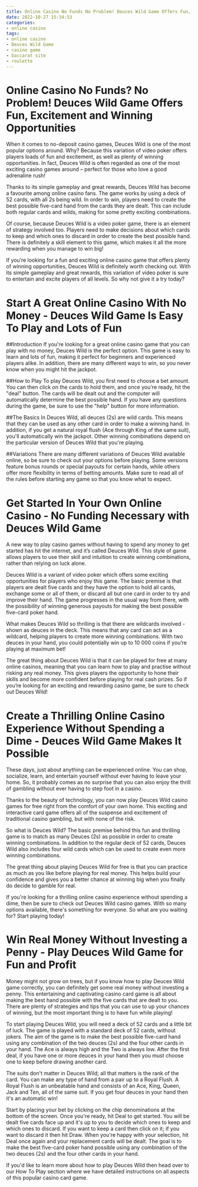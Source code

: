 ```yaml
---
title: Online Casino No Funds No Problem! Deuces Wild Game Offers Fun, Excitement and Winning Opportunities 
date: 2022-10-27 15:34:53
categories:
- online casino
tags:
- online casino
- Deuces Wild Game
- casino game
- baccarat site
- roulette
---
```



#  Online Casino No Funds? No Problem! Deuces Wild Game Offers Fun, Excitement and Winning Opportunities 

When it comes to no-deposit casino games, Deuces Wild is one of the most popular options around. Why? Because this variation of video poker offers players loads of fun and excitement, as well as plenty of winning opportunities. In fact, Deuces Wild is often regarded as one of the most exciting casino games around – perfect for those who love a good adrenaline rush!

Thanks to its simple gameplay and great rewards, Deuces Wild has become a favourite among online casino fans. The game works by using a deck of 52 cards, with all 2s being wild. In order to win, players need to create the best possible five-card hand from the cards they are dealt. This can include both regular cards and wilds, making for some pretty exciting combinations.

Of course, because Deuces Wild is a video poker game, there is an element of strategy involved too. Players need to make decisions about which cards to keep and which ones to discard in order to create the best possible hand. There is definitely a skill element to this game, which makes it all the more rewarding when you manage to win big!

If you’re looking for a fun and exciting online casino game that offers plenty of winning opportunities, Deuces Wild is definitely worth checking out. With its simple gameplay and great rewards, this variation of video poker is sure to entertain and excite players of all levels. So why not give it a try today?

#  Start A Great Online Casino With No Money - Deuces Wild Game Is Easy To Play and Lots of Fun 

##Introduction
If you're looking for a great online casino game that you can play with no money, Deuces Wild is the perfect option. This game is easy to learn and lots of fun, making it perfect for beginners and experienced players alike. In addition, there are many different ways to win, so you never know when you might hit the jackpot.

##How to Play
To play Deuces Wild, you first need to choose a bet amount. You can then click on the cards to hold them, and once you're ready, hit the "deal" button. The cards will be dealt out and the computer will automatically determine the best possible hand. If you have any questions during the game, be sure to use the "help" button for more information.

##The Basics
In Deuces Wild, all deuces (2s) are wild cards. This means that they can be used as any other card in order to make a winning hand. In addition, if you get a natural royal flush (Ace through King of the same suit), you'll automatically win the jackpot. Other winning combinations depend on the particular version of Deuces Wild that you're playing.

##Variations
There are many different variations of Deuces Wild available online, so be sure to check out your options before playing. Some versions feature bonus rounds or special payouts for certain hands, while others offer more flexibility in terms of betting amounts. Make sure to read all of the rules before starting any game so that you know what to expect.

#  Get Started In Your Own Online Casino - No Funding Necessary with Deuces Wild Game 

A new way to play casino games without having to spend any money to get started has hit the internet, and it’s called Deuces Wild. This style of game allows players to use their skill and intuition to create winning combinations, rather than relying on luck alone. 

Deuces Wild is a variant of video poker which offers some exciting opportunities for players who enjoy this game. The basic premise is that players are dealt five cards and they have the option to hold all cards, exchange some or all of them, or discard all but one card in order to try and improve their hand. The game progresses in the usual way from there, with the possibility of winning generous payouts for making the best possible five-card poker hand. 

What makes Deuces Wild so thrilling is that there are wildcards involved - shown as deuces in the deck. This means that any card can act as a wildcard, helping players to create more winning combinations. With two deuces in your hand, you could potentially win up to 10 000 coins if you’re playing at maximum bet! 

The great thing about Deuces Wild is that it can be played for free at many online casinos, meaning that you can learn how to play and practise without risking any real money. This gives players the opportunity to hone their skills and become more confident before playing for real cash prizes. So if you’re looking for an exciting and rewarding casino game, be sure to check out Deuces Wild!

#  Create a Thrilling Online Casino Experience Without Spending a Dime - Deuces Wild Game Makes It Possible 

These days, just about anything can be experienced online. You can shop, socialize, learn, and entertain yourself without ever having to leave your home. So, it probably comes as no surprise that you can also enjoy the thrill of gambling without ever having to step foot in a casino.

Thanks to the beauty of technology, you can now play Deuces Wild casino games for free right from the comfort of your own home. This exciting and interactive card game offers all of the suspense and excitement of traditional casino gambling, but with none of the risk.

So what is Deuces Wild? The basic premise behind this fun and thrilling game is to match as many Deuces (2s) as possible in order to create winning combinations. In addition to the regular deck of 52 cards, Deuces Wild also includes four wild cards which can be used to create even more winning combinations.

The great thing about playing Deuces Wild for free is that you can practice as much as you like before playing for real money. This helps build your confidence and gives you a better chance at winning big when you finally do decide to gamble for real.

If you're looking for a thrilling online casino experience without spending a dime, then be sure to check out Deuces Wild casino games. With so many options available, there's something for everyone. So what are you waiting for? Start playing today!

#  Win Real Money Without Investing a Penny - Play Deuces Wild Game for Fun and Profit

Money might not grow on trees, but if you know how to play Deuces Wild game correctly, you can definitely get some real money without investing a penny. This entertaining and captivating casino card game is all about making the best hand possible with the five cards that are dealt to you. There are plenty of strategies and tips that you can use to up your chances of winning, but the most important thing is to have fun while playing!

To start playing Deuces Wild, you will need a deck of 52 cards and a little bit of luck. The game is played with a standard deck of 52 cards, without jokers. The aim of the game is to make the best possible five-card hand using any combination of the two deuces (2s) and the four other cards in your hand. The Ace is always high and the Two is always low. After the first deal, if you have one or more deuces in your hand then you must choose one to keep before drawing another card.

The suits don't matter in Deuces Wild; all that matters is the rank of the card. You can make any type of hand from a pair up to a Royal Flush. A Royal Flush is an unbeatable hand and consists of an Ace, King, Queen, Jack and Ten, all of the same suit. If you get four deuces in your hand then it's an automatic win!

Start by placing your bet by clicking on the chip denominations at the bottom of the screen. Once you're ready, hit Deal to get started. You will be dealt five cards face up and it's up to you to decide which ones to keep and which ones to discard. If you want to keep a card then click on it; if you want to discard it then hit Draw. When you're happy with your selection, hit Deal once again and your replacement cards will be dealt. The goal is to make the best five-card poker hand possible using any combination of the two deuces (2s) and the four other cards in your hand.

If you'd like to learn more about how to play Deuces Wild then head over to our How To Play section where we have detailed instructions on all aspects of this popular casino card game.